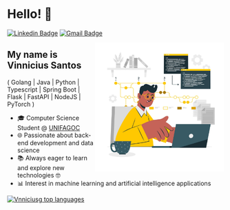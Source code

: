 <h1>Hello! 👋</h1>


[![Linkedin Badge](https://img.shields.io/badge/-LinkedIn-1976D2?style=flat-square&logo=Linkedin&logoColor=white&link=https://www.linkedin.com/in/vinnicius-santos12/)](https://www.linkedin.com/in/vinnicius-santos12/)
[![Gmail Badge](https://img.shields.io/badge/-vnniciusg@gmail.com-1976D2?style=flat-square&logo=Gmail&logoColor=white&link=mailto:vnniciusg@gmail.com)](mailto:vnniciusg@gmail.com)

<img align="right" alt="Code Guy image" src="./profile_image.jpg"  width="300px"/>

## My name is Vinnicius Santos

( Golang | Java | Python | Typescript | Spring Boot | Flask | FastAPI | NodeJS | PyTorch )

- 🎓 Computer Science Student @ [UNIFAGOC](https://unifagoc.edu.br/)
- 🌐 Passionate about back-end development and data science
- 📚 Always eager to learn and explore new technologies 🤓
- 📊 Interest in machine learning and artificial intelligence applications

<div align="left">
  

[![Vnniciusg top languages](https://github-readme-stats-navy-iota-95.vercel.app/api/top-langs/?username=vnniciusg&theme=blue-white&exclude_repo=aulas-pnl-alutra)](https://github.com/anuraghazra/github-readme-stats)

</div>
